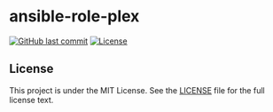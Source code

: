 # ansible-role-plex

[![GitHub last commit](https://img.shields.io/github/last-commit/ursinn/ansible-role-plex?logo=github&style=for-the-badge)](https://github.com/ursinn/ansible-role-plex/commits)
[![License](https://img.shields.io/github/license/ursinn/ansible-role-plex?style=for-the-badge)](https://github.com/ursinn/ansible-role-plex/blob/main/LICENSE)

## License

This project is under the MIT License. See the [LICENSE](https://github.com/ursinn/ansible-role-plex/blob/main/LICENSE) file for the full license text.
